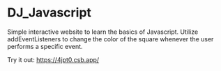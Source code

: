 # DJ_Javascript

Simple interactive website to learn the basics of Javascript. Utilize addEventListeners to change the color of the square whenever the user performs a specific event.

Try it out: https://4jpt0.csb.app/

